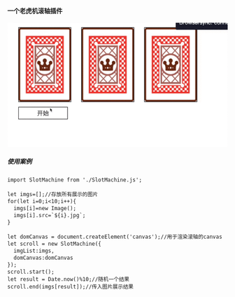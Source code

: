 
#### 一个老虎机滚轴插件

![image](https://github.com/calmchang/SlotMachine/blob/master/review.gif)

##### 使用案例

```
import SlotMachine from './SlotMachine.js';

let imgs=[];//存放所有展示的图片
for(let i=0;i<10;i++){
  imgs[i]=new Image();
  imgs[i].src=`${i}.jpg`;
}

let domCanvas = document.createElement('canvas');//用于渲染滚轴的canvas
let scroll = new SlotMachine({
  imgList:imgs,
  domCanvas:domCanvas
});
scroll.start();
let result = Date.now()%10;//随机一个结果
scroll.end(imgs[result]);//传入图片展示结果
```
